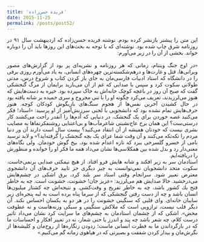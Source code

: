 ```yaml
---
title: 'فریده حسن‌زاده'
date: 2015-11-25
permalink: /posts/post52/
---
```

<div align="justify" dir="rtl" style="font-family:vazir;">

این متن را پیشتر بازنشر کرده بودم. نوشته فریده حسن‌زاده که اردیبهشت سال ۹۱ در روزنامه شرق چاپ شده بود. نوشته‌ای که با توجه به بحث‌های این روزها باید آن را دوباره خواند. بخشی از آن را در زیر می‌آورم:<br>
<br>
«در اوج جنگ ويتنام، زمانی كه هر روزنامه و نشريه‌ای پر بود از گزارش‌های مصور ويرانی‌ها، قتل و غارت‌ها و درهم‌شكسته‌ترين چهره‌های انسانی، به ياد می‌آورم روزی برفی را در دانشگاه كه استاد ادبيات فارسی‌مان به جای باز كردن كتاب و شروع درس، مدتی طولانی سكوت كرد و سپس با صدايی كه غم از آن می‌باريد برايمان از مرگ گنجشكی گفت كه صبح آن روز در باغچه كوچک خانه‌اش به خاک سپرده بود. خيره به دست‌هايش كه هنوز می‌لرزيدند، تعريف می‌كرد چگونه او را با تنی مجروح و سری خميده بر شانه يافته بود در حال كشيدن آخرين نفس‌ها از هجوم سنگ‌های بازيگوش كودكان كوچه. هنوز حرف‌هايش تمام نشده بود كه دانشجويی با لحنی سرزنش‌آميز از او پرسيد: «استاد! فكر می‌كنيد غصه خوردن براي يک گنجشک، در دنيايی كه آدم‌ها را آنقدر راحت می‌كشند كار درستی‌ست؟ اين همان برج عاج‌نشينی شاعرمآب‌ها و بی‌اعتنايی روشنفكرنماها به مصايب بشری نيست كه خودتان هميشه از آن انتقاد می‌كنيد؟ بيست سال است دارند آن ور دنيا مردم را تكه‌تكه می‌كنند و آن وقت شما عزای يک بچه گنجشک را گرفته‌ايد؟» و لابد ترسيد نامی از خسرو گلسرخی ببرد كه تازه اعدام شده بود، بيخ گوش خودمان. ولی نگاه‌های معنی‌دار رد و بدل شده بين همكلاسی‌ها نشان می‌داد همه ما فكر او را خوانده و منظورش را دريافته‌ايم.<br>
استادمان سر به زير افكند و شانه هايش فرو افتاد. از هيچ نيمكتی صدايی برنمی‌خاست. سكوت متحد دانشجويان نمی‌توانست به چيز ديگری جز تاييد حرف‌های آن دانشجوی معترض تعبير شود. سرانجام وقتی استاد سر بلند كرد، برق اشكی در چشم‌هايش می‌درخشيد. حالا صدايش هم می‌لرزيد: «عزيز جان! خشونت، خشونت است. چه به خاطر فتح يك كشور باشد، چه به خاطر تفريح و وقت‌كشی. و نتيجه‌اش چه كشتار ميليون‌ها انسان باشد و چه از دست رفتن گنجشكی كه از سرما پناه برده است به لبه پنجره‌ای زير سايبان خانه‌ای. وای قلبی كه سنگينی خشونت را در هر دو به يكسان احساس نكند. آن ديگر قلب نيست، ترازويی است كه ملاكش سنگينی و سبكی وزنه‌هاست و نه عطوفت محض». اشكی كه از چشمان استادمان به چشم‌های ما سرايت كرد نشان می‌داد تاثير درست كلام، چه شعر باشد چه پند و اندرز يا حتی شعار، نه در تغيير افكار و احساسات ما كه در بازگرداندن ما به فطرت انسانی ماست؛ زدودن زنگاره‌ها از روح‌مان و كليشه‌ها از نگرش‌مان و بيدار كردن شفقت و بصيرتی كه در هياهوی زمانه گم می‌كنيم.»

</div>
